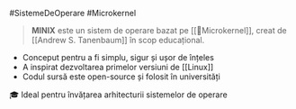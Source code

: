 #SistemeDeOperare #Microkernel

> **MINIX** este un sistem de operare bazat pe [[🧩Microkernel]], creat de [[Andrew S. Tanenbaum]] în scop educațional.

- Conceput pentru a fi simplu, sigur și ușor de înțeles
- A inspirat dezvoltarea primelor versiuni de [[Linux]]
- Codul sursă este open-source și folosit în universități

🎓 Ideal pentru învățarea arhitecturii sistemelor de operare